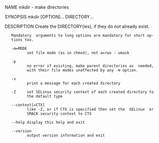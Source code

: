 NAME
       mkdir - make directories

SYNOPSIS
       mkdir [OPTION]... DIRECTORY...

DESCRIPTION
       Create the DIRECTORY(ies), if they do not already exist.

       Mandatory  arguments to long options are mandatory for short op‐
       tions too.

       -m=MODE
              set file mode (as in chmod), not a=rwx - umask

       -p
              no error if existing, make parent directories as  needed,
              with their file modes unaffected by any -m option.

       -v
              print a message for each created directory

       -Z     set SELinux security context of each created directory to
              the default type

       --context[=CTX]
              like -Z, or if CTX is specified then set the  SELinux  or
              SMACK security context to CTX

       --help display this help and exit

       --version
              output version information and exit

